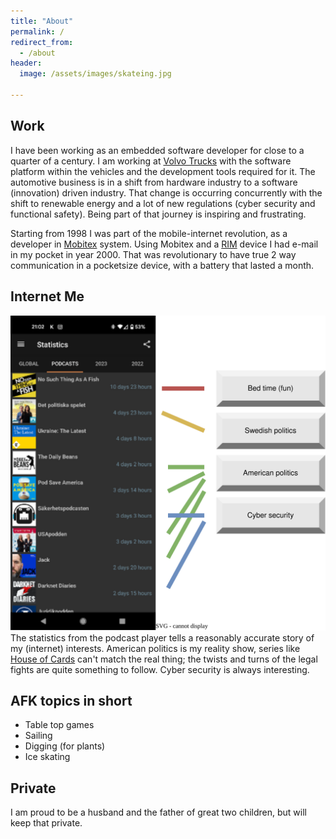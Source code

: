 ```yaml
---
title: "About"
permalink: /
redirect_from:
  - /about
header:
  image: /assets/images/skateing.jpg
  
---
```


## Work

I have been working as an embedded software developer for close to a quarter of a century.
I am working at [Volvo Trucks](https://www.volvotrucks.com) with the software platform within the vehicles and the development tools required for it.
The automotive business is in a shift from hardware industry to a software (innovation) driven industry. That change is occurring concurrently with the shift to renewable energy and a lot of new regulations (cyber security and functional safety).
Being part of that journey is inspiring and frustrating.

Starting from 1998 I was part of the mobile-internet revolution,
as a developer in [Mobitex](www.mobitex.com) system.
Using Mobitex and a [RIM](/assets/images/rim.jpg) device I had e-mail in my pocket in year 2000. That was revolutionary to have true 2 way communication in a pocketsize device, with a battery that lasted a month.

## Internet Me

![Statistics of my pod listening](/assets/images/podtrack.svg)  
The statistics from the podcast player tells a reasonably accurate story of my (internet) interests.
American politics is my reality show, series like [House of Cards](https://en.wikipedia.org/wiki/House_of_Cards_(American_TV_series)) can't match the real thing; the twists and turns of the legal fights are quite something to follow. Cyber security is always interesting.

## AFK topics in short

- Table top games
- Sailing
- Digging (for plants)
- Ice skating

## Private

I am proud to be a husband and the father of great two children, but will keep that private.

